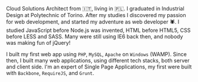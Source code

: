 Cloud Solutions Architect from 🇮🇹, living in 🇵🇱. I graduated in Industrial Design at Polytechnic of Torino. After my studies I discovered my passion for web development, and started my adventure as web developer 🕷️. I studied JavaScript before Node.js was invented, HTML before HTML5, CSS before LESS and SASS. Many were still using IE6 back then, and nobody was making fun of jQuery!

I built my first web app using `PHP`, `MySQL`, `Apache` on `Windows` (WAMP). Since then, I built many web applications, using different tech stacks, both server and client side. I'm an expert of Single Page Applications, my first were built with `Backbone`, `RequireJS`, and `Grunt`.
